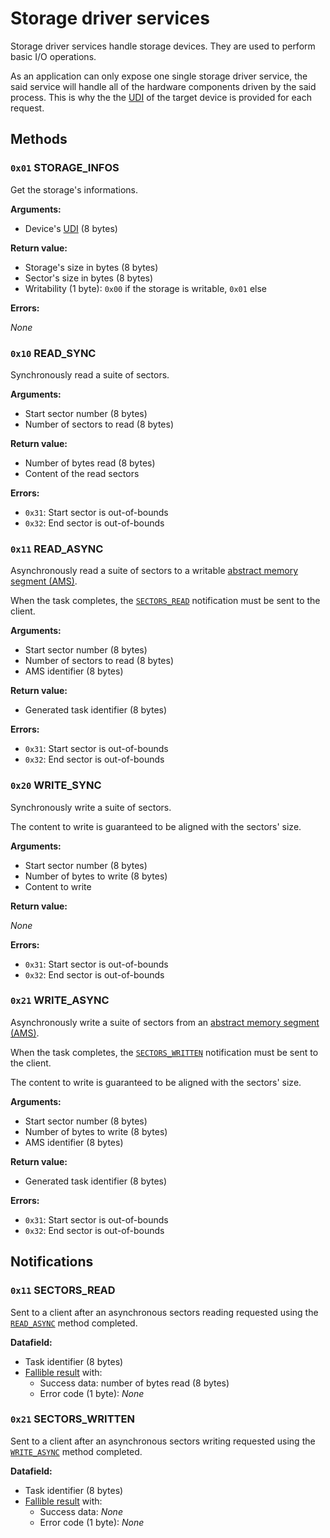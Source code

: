 # Storage driver services

Storage driver services handle storage devices. They are used to perform basic I/O operations.

As an application can only expose one single storage driver service, the said service will handle all of the hardware components driven by the said process. This is why the the [UDI](../system/hw.md#unique-device-identifier) of the target device is provided for each request.

## Methods

### `0x01` STORAGE_INFOS

Get the storage's informations.

**Arguments:**

- Device's [UDI](../system/hw.md#unique-device-identifier) (8 bytes)

**Return value:**

- Storage's size in bytes (8 bytes)
- Sector's size in bytes (8 bytes)
- Writability (1 byte): `0x00` if the storage is writable, `0x01` else

**Errors:**

_None_

### `0x10` READ_SYNC

Synchronously read a suite of sectors.

**Arguments:**

- Start sector number (8 bytes)
- Number of sectors to read (8 bytes)

**Return value:**

- Number of bytes read (8 bytes)
- Content of the read sectors

**Errors:**

- `0x31`: Start sector is out-of-bounds
- `0x32`: End sector is out-of-bounds

### `0x11` READ_ASYNC

Asynchronously read a suite of sectors to a writable [abstract memory segment (AMS)](../../kernel/memory.md#abstract-memory-segments).

When the task completes, the [`SECTORS_READ`](#0x11-sectors_read) notification must be sent to the client.

**Arguments:**

- Start sector number (8 bytes)
- Number of sectors to read (8 bytes)
- AMS identifier (8 bytes)

**Return value:**

- Generated task identifier (8 bytes)

**Errors:**

- `0x31`: Start sector is out-of-bounds
- `0x32`: End sector is out-of-bounds

### `0x20` WRITE_SYNC

Synchronously write a suite of sectors.

The content to write is guaranteed to be aligned with the sectors' size.

**Arguments:**

- Start sector number (8 bytes)
- Number of bytes to write (8 bytes)
- Content to write

**Return value:**

_None_

**Errors:**

- `0x31`: Start sector is out-of-bounds
- `0x32`: End sector is out-of-bounds

### `0x21` WRITE_ASYNC

Asynchronously write a suite of sectors from an [abstract memory segment (AMS)](../../kernel/memory.md#abstract-memory-segments).

When the task completes, the [`SECTORS_WRITTEN`](#0x21-sectors_written) notification must be sent to the client.

The content to write is guaranteed to be aligned with the sectors' size.

**Arguments:**

- Start sector number (8 bytes)
- Number of bytes to write (8 bytes)
- AMS identifier (8 bytes)

**Return value:**

- Generated task identifier (8 bytes)

**Errors:**

- `0x31`: Start sector is out-of-bounds
- `0x32`: End sector is out-of-bounds

## Notifications

### `0x11` SECTORS_READ

Sent to a client after an asynchronous sectors reading requested using the [`READ_ASYNC`](#0x11-read_async) method completed.

**Datafield:**

- Task identifier (8 bytes)
- [Fallible result](../../kernel/data-structures.md#fallible-results) with:
  - Success data: number of bytes read (8 bytes)
  - Error code (1 byte): _None_

### `0x21` SECTORS_WRITTEN

Sent to a client after an asynchronous sectors writing requested using the [`WRITE_ASYNC`](#0x21-write_async) method completed.

**Datafield:**

- Task identifier (8 bytes)
- [Fallible result](../../kernel/data-structures.md#fallible-results) with:
  - Success data: _None_
  - Error code (1 byte): _None_